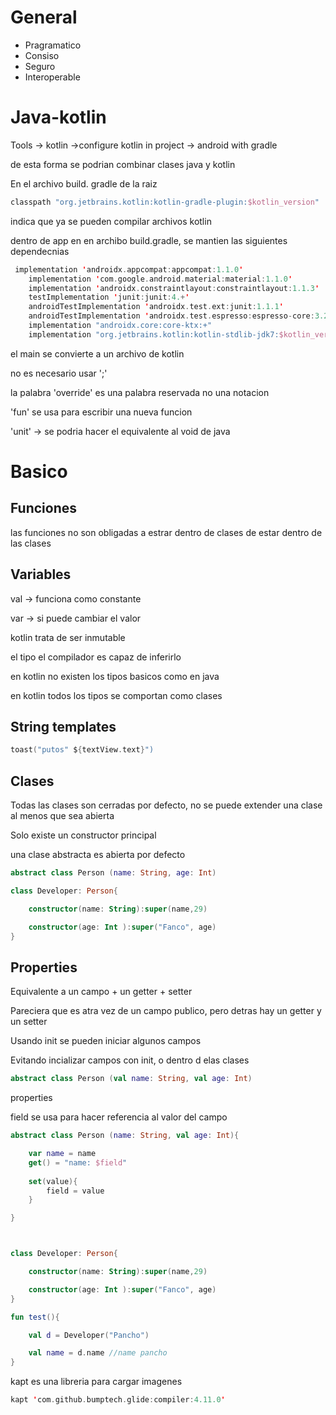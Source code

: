 # General

- Pragramatico
- Consiso
- Seguro
- Interoperable

# Java-kotlin

Tools -> kotlin ->configure kotlin in project -> android with gradle

de esta forma se podrian combinar clases java y kotlin

En el archivo build. gradle de la raiz

```kotlin
classpath "org.jetbrains.kotlin:kotlin-gradle-plugin:$kotlin_version"
```

indica que ya se pueden compilar archivos kotlin



dentro de app en en archibo build.gradle, se mantien las siguientes dependecnias



```kotlin
 implementation 'androidx.appcompat:appcompat:1.1.0'
    implementation 'com.google.android.material:material:1.1.0'
    implementation 'androidx.constraintlayout:constraintlayout:1.1.3'
    testImplementation 'junit:junit:4.+'
    androidTestImplementation 'androidx.test.ext:junit:1.1.1'
    androidTestImplementation 'androidx.test.espresso:espresso-core:3.2.0'
    implementation "androidx.core:core-ktx:+"
    implementation "org.jetbrains.kotlin:kotlin-stdlib-jdk7:$kotlin_version"

```

el main se convierte a un archivo de kotlin

no es necesario usar ';'



la palabra 'override' es una palabra reservada no una notacion



'fun' se usa para escribir una nueva funcion

'unit' -> se podria hacer el equivalente al void de java



# Basico

## Funciones

las funciones no son obligadas a estrar dentro de clases de estar dentro de las clases

## Variables

val -> funciona como constante

var -> si puede cambiar el valor

kotlin trata de ser inmutable

el tipo el compilador es capaz de inferirlo

en kotlin no existen los tipos basicos como en java

en kotlin todos los tipos se comportan como clases



## String templates

```kotlin
toast("putos" ${textView.text}")
```



## Clases

Todas las clases son cerradas por defecto, no se puede extender una clase al menos que sea abierta

Solo existe un constructor principal

una clase abstracta es abierta por defecto



```kotlin
abstract class Person (name: String, age: Int)

class Developer: Person{

    constructor(name: String):super(name,29)

    constructor(age: Int ):super("Fanco", age)
}

```



## Properties



Equivalente a un campo + un getter + setter

Pareciera que es atra vez de un campo publico, pero detras hay un getter y un setter

Usando init se pueden iniciar algunos campos

Evitando incializar campos con init, o dentro d elas clases

```kotlin
abstract class Person (val name: String, val age: Int)
```

properties

field se usa para hacer referencia al valor del campo



```kotlin
abstract class Person (name: String, val age: Int){

    var name = name
    get() = "name: $field"
    
    set(value){
        field = value
    }

}



class Developer: Person{

    constructor(name: String):super(name,29)

    constructor(age: Int ):super("Fanco", age)
}

fun test(){

    val d = Developer("Pancho")

    val name = d.name //name pancho
}
```





kapt es una libreria para cargar imagenes



```kotlin
kapt 'com.github.bumptech.glide:compiler:4.11.0'
```







